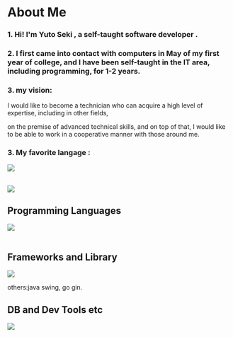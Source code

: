 # About Me


### 1. Hi! I'm Yuto Seki , a self-taught software developer .


### 2. I first came into contact with computers in May of my first year of college, and I have been self-taught in the IT area, including programming, for 1-2 years.


### 3. my vision:

I would like to become a technician who can acquire a high level of expertise, including in other fields,

on the premise of advanced technical skills, and on top of that, I would like to be able to work in a cooperative manner with those around me.


### 3. My favorite langage : 

<img src="https://skillicons.dev/icons?i=go" /> <br /><br />


![](https://github-readme-stats.vercel.app/api/top-langs?username=crystal9210&show_icons=true&locale=en&layout=compact)

## Programming Languages

<img src="https://skillicons.dev/icons?i=html,css,java,go,js,ts,py,cpp,c" /> <br /><br />

## Frameworks and Library

<img src="https://skillicons.dev/icons?i=react,nextjs,spring,django,tailwind" /> 

others:java swing, go gin.


## DB and Dev Tools etc

<img src="https://skillicons.dev/icons?i=mysql,postgres,sqlite,redis,docker,git,github,vscode,ubuntu,firebase,nginx,vercel" /> <br /><br />
